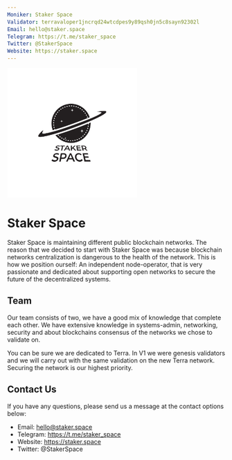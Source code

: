 ```yaml
---
Moniker: Staker Space
Validator: terravaloper1jncrqd24wtcdpes9y89qsh0jn5c8sayn92302l
Email: hello@staker.space
Telegram: https://t.me/staker_space
Twitter: @StakerSpace
Website: https://staker.space
---
```


<img src="logo.jpg" width="300">

# Staker Space

Staker Space is maintaining different public blockchain networks. The reason that we decided to start with Staker Space was because blockchain networks centralization is dangerous to the health of the network. This is how we position ourself: An independent node-operator, that is very passionate and dedicated about supporting open networks to secure the future of the decentralized systems.

## Team

Our team consists of two, we have a good mix of knowledge that complete each other. We have extensive knowledge in systems-admin, networking, security and about blockchains consensus of the networks we chose to validate on.

You can be sure we are dedicated to Terra. In V1 we were genesis validators and we will carry out with the same validation on the new Terra network. Securing the network is our highest priority. 

## Contact Us

If you have any questions, please send us a message at the contact options below:

- Email: hello@staker.space
- Telegram: https://t.me/staker_space
- Website: https://staker.space
- Twitter: @StakerSpace

